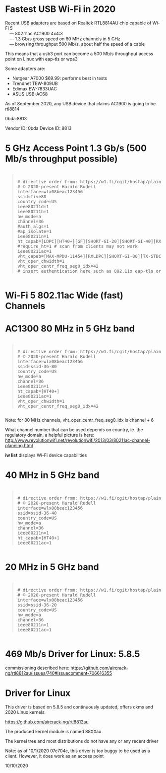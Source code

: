 # Fastest USB Wi-Fi in 2020

Recent USB adapters are based on Realtek RTL8814AU chip capable of Wi-Fi 5<br />&emsp;&#x2014; 802.11ac AC1900 4x4:3<br />&emsp;&#x2014; 1.3 Gb/s gross speed on 80 MHz channels in 5 GHz<br />&emsp;&#x2014; browsing throughput 500 Mb/s, about half the speed of a cable

This means that a usb3 port can become a 500 Mb/s throughput access point on Linux with eap-tls or wpa3

Some adapters are:
* Netgear A7000 $69.99: performs best in tests
* Trendnet TEW-809UB
* Edimax EW-7833UAC
* ASUS USB-AC68

As of September 2020, any USB device that claims AC1900 is going to be rtl8814

0bda:8813

Vendor ID: 0bda
Device ID: 8813

# 5 GHz Access Point 1.3 Gb/s (500 Mb/s throughput possible)
<pre><blockquote>
# directive order from: https://w1.fi/cgit/hostap/plain/hostapd/hostapd.conf
# © 2020-present Harald Rudell <harald.rudell@gmail.com>
interface=wlx08beac123456
ssid=five80
country_code=US
ieee80211d=1
ieee80211h=1
hw_mode=a
channel=36
#auth_algs=1
#ap_isolate=1
ieee80211n=1
ht_capab=[LDPC][HT40+][GF][SHORT-GI-20][SHORT-GI-40][RX-STBC123][MAX-AMSDU-7935]
#require_ht=1 # scan from clients may not work
ieee80211ac=1
vht_capab=[MAX-MPDU-11454][RXLDPC][SHORT-GI-80][TX-STBC-2BY1][RX-STBC-123][SU-BEAMFORMEE][MAX-A-MPDU-LEN-EXP3][HTC-VHT][SOUNDING-DIMENSION-3]
vht_oper_chwidth=1
vht_oper_centr_freq_seg0_idx=42
# insert authentication here such as 802.11x eap-tls or wpa2
</blockquote></pre>

# Wi-Fi 5 802.11ac Wide (fast) Channels

# AC1300 80 MHz in 5 GHz band
<pre><blockquote>
# directive order from: https://w1.fi/cgit/hostap/plain/hostapd/hostapd.conf
# © 2020-present Harald Rudell <harald.rudell@gmail.com>
interface=wlx08beac123456
ssid=ssid-36-80
country_code=US
hw_mode=a
channel=36
ieee80211n=1
ht_capab=[HT40+]
ieee80211ac=1
vht_oper_chwidth=1
vht_oper_centr_freq_seg0_idx=42
</blockquote></pre>

Note: for 80 MHz channels, vht_oper_centr_freq_seg0_idx is channel + 6

What channel number that can be used depends on country, ie. the regulatory domain, a helpful picture is here: http://www.revolutionwifi.net/revolutionwifi/2013/03/80211ac-channel-planning.html

**iw list** displays Wi-Fi device capabilities

# 40 MHz in 5 GHz band
<pre><blockquote>
# directive order from: https://w1.fi/cgit/hostap/plain/hostapd/hostapd.conf
# © 2020-present Harald Rudell <harald.rudell@gmail.com>
interface=wlx08beac123456
ssid=ssid-36-40
country_code=US
hw_mode=a
channel=36
ieee80211n=1
ht_capab=[HT40+]
ieee80211ac=1
</blockquote></pre>

# 20 MHz in 5 GHz band
<pre><blockquote>
# directive order from: https://w1.fi/cgit/hostap/plain/hostapd/hostapd.conf
# © 2020-present Harald Rudell <harald.rudell@gmail.com>
interface=wlx08beac123456
ssid=ssid-36-20
country_code=US
hw_mode=a
channel=36
ieee80211n=1
ieee80211ac=1
</blockquote></pre>

# 469 Mb/s Driver for Linux: 5.8.5

commissioning described here: https://github.com/aircrack-ng/rtl8812au/issues/740#issuecomment-706616355

# Driver for Linux
This driver is based on 5.8.5 and continuously updated, offers dkms and 2020 Linux kernels:

https://github.com/aircrack-ng/rtl8812au

The produced kernel module is named 88XXau

The kernel tree and most distributions do not have any or any recent driver

Note: as of 10/1/2020 07c704c, this driver is too buggy to be used as a client. However, it does work as an access point

10/10/2020
